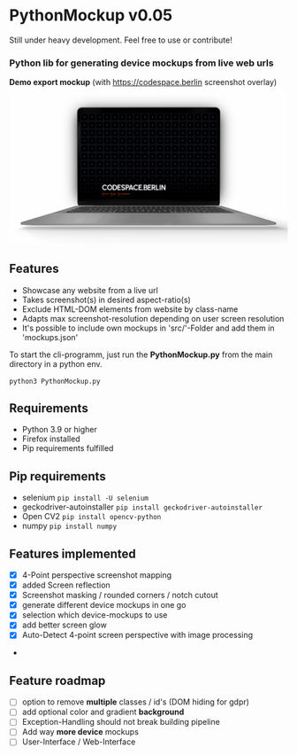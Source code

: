 # PythonMockup v0.05
Still under heavy development. Feel free to use or contribute!

### Python lib for generating device mockups from live web urls


**Demo export mockup** (with https://codespace.berlin screenshot overlay)
![macbook demo mockup](https://github.com/sotenck/pythonMockup/raw/main/src/thumpnails/Demo-Mockup-Macbook.png)

**Features**
--
- Showcase any website from a live url
- Takes screenshot(s) in desired aspect-ratio(s)
- Exclude HTML-DOM elements from website by class-name
- Adapts max screenshot-resolution depending on user screen resolution
- It's possible to include own mockups in 'src/'-Folder and add them in 'mockups.json'

To start the cli-programm, just run the **PythonMockup.py** from the main directory in a python env.

    python3 PythonMockup.py


**Requirements**
--
- Python 3.9 or higher
- Firefox installed
- Pip requirements fulfilled

**Pip requirements**
--
- selenium `pip install -U selenium`
- geckodriver-autoinstaller `pip install geckodriver-autoinstaller`
- Open CV2 `pip install opencv-python`
- numpy `pip install numpy`


**Features implemented**
--
- [x] 4-Point perspective screenshot mapping
- [x] added Screen reflection
- [x] Screenshot masking / rounded corners / notch cutout
- [x] generate different device mockups in one go
- [x] selection which device-mockups to use
- [x] add better screen glow
- [x] Auto-Detect 4-point screen perspective with image processing
- 
**Feature roadmap**
--
- [ ] option to remove **multiple** classes / id's (DOM hiding for gdpr)
- [ ] add optional color and gradient **background**
- [ ] Exception-Handling should not break building pipeline
- [ ] Add way **more device** mockups
- [ ] User-Interface / Web-Interface
